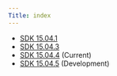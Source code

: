 ```yaml
---
Title: index
---
```

        
-   [SDK 15.04.1](sdk-15.04.1.md)
-   [SDK 15.04.3](sdk-15.04.3.md)
-   [SDK 15.04.4](sdk-15.04.4.md) (Current)
-   [SDK 15.04.5](sdk-15.04.5.md) (Development)

